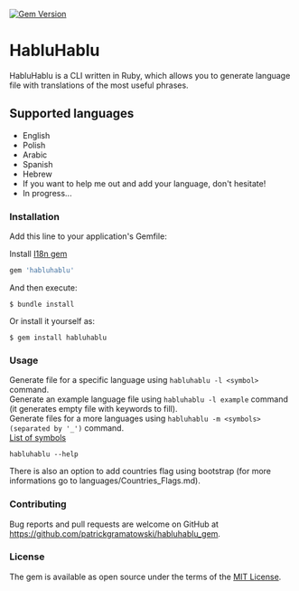 [![Gem Version](https://badge.fury.io/rb/habluhablu.svg)](https://badge.fury.io/rb/habluhablu)

# HabluHablu

HabluHablu is a CLI written in Ruby, which allows you to generate language file with translations of the most useful phrases.

## Supported languages

- English
- Polish
- Arabic
- Spanish
- Hebrew
- If you want to help me out and add your language, don't hesitate!
- In progress...

### Installation

Add this line to your application's Gemfile:

Install [I18n gem](https://github.com/ruby-i18n/i18n)

```ruby
gem 'habluhablu'
```

And then execute:

    $ bundle install

Or install it yourself as:

    $ gem install habluhablu

### Usage

Generate file for a specific language using `habluhablu -l <symbol>` command.  
Generate an example language file using `habluhablu -l example` command (it generates empty file with keywords to fill).     
Generate files for a more languages using `habluhablu -m <symbols>(separated by '_')` command.    
[List of symbols](https://www.w3.org/International/O-charset-lang.html)   
   
`habluhablu --help`

There is also an option to add countries flag using bootstrap (for more informations go to languages/Countries_Flags.md).

### Contributing

Bug reports and pull requests are welcome on GitHub at https://github.com/patrickgramatowski/habluhablu_gem.

### License

The gem is available as open source under the terms of the [MIT License](https://opensource.org/licenses/MIT).
